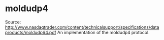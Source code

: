 # moldudp4
Source: http://www.nasdaqtrader.com/content/technicalsupport/specifications/dataproducts/moldudp64.pdf
An implementation of the moldudp4 protocol.
